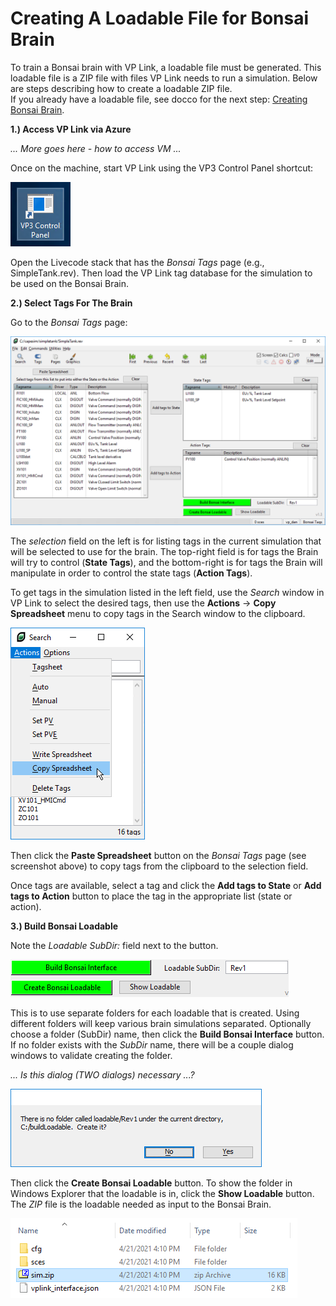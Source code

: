 # Creating A Loadable File for Bonsai Brain 
To train a Bonsai brain with VP Link, a loadable file must be generated. This loadable file is a ZIP file with files VP Link needs to run a simulation. Below are steps describing how to create a loadable ZIP file.<br>
If you already have a loadable file, see docco for the next step: [Creating Bonsai Brain](./Create_Bonsai_Brain.md).<br>

**1.) Access VP Link via Azure**<br>

*... More goes here - how to access VM ...*

Once on the machine, start VP Link using the VP3 Control Panel shortcut:<br>

![VP3 Shortcut](/images/Capetest_VP3ControlPanelShortcut.png)<br>

Open the Livecode stack that has the *Bonsai Tags* page (e.g., SimpleTank.rev). Then load the VP Link tag database for the simulation to be used on the Bonsai Brain.<br>

**2.) Select Tags For The Brain**<br>

Go to the *Bonsai Tags* page:<br>

![Bonsai Tags page](/images/Capetest_BonsaiTags_SimpleTank.png)<br>

The *selection* field on the left is for listing tags in the current simulation that will be selected to use for the brain. The top-right field is for tags the Brain will try to control (**State Tags**), and the bottom-right is for tags the Brain will manipulate in order to control the state tags (**Action Tags**).

To get tags in the simulation listed in the left field, use the *Search* window in VP Link to select the desired tags, then use the **Actions** -> **Copy Spreadsheet** menu to copy tags in the Search window to the clipboard.<br>

![Copy Spreadsheet](/images/Capetest_BonsaiTags_CopySpreadsheet.png)<br>

Then click the **Paste Spreadsheet** button on the *Bonsai Tags* page (see screenshot above) to copy tags from the clipboard to the selection field.<br>

Once tags are available, select a tag and click the **Add tags to State** or **Add tags to Action** button to place the tag in the appropriate list (state or action).<br>

**3.) Build Bonsai Loadable**<br>

Note the *Loadable SubDir:* field next to the button.<br>

![Loadable SubDir](/images/Capetest_BonsaiTags_LoadableSubDir.png)<br>

This is to use separate folders for each loadable that is created. Using different folders will keep various brain simulations separated. Optionally choose a folder (SubDir) name, then click the **Build Bonsai Interface** button. If no folder exists with the *SubDir* name, there will be a couple dialog windows to validate creating the folder.<br>

*... Is this dialog (TWO dialogs) necessary ...?*<br>

![Build msg 1](/images/Capetest_BonsaiTags_BuildMsg.png)<br>

Then click the **Create Bonsai Loadable** button. To show the folder in Windows Explorer that the loadable is in, click the **Show Loadable** button. The *ZIP* file is the loadable needed as input to the Bonsai Brain.<br>

![Loadable ZIP folder](/images/Capetest_BonsaiTags_LoadableInFolder.png)<br>

